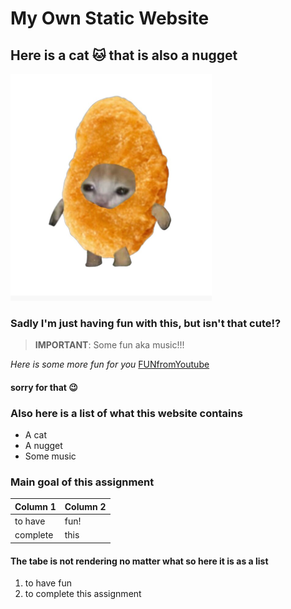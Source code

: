 # My Own Static Website

## Here is a cat 🐱 that is also a nugget
![nuggie](https://github.com/kiaaww/markdown_site/raw/main/nuggie.PNG)
### Sadly I'm just **having fun** with this, but isn't that cute!?
<!-- Saying no is not allowed -->
> **IMPORTANT**:
> Some fun aka music!!!

_Here is some more fun for you_ [FUNfromYoutube](https://youtu.be/dQw4w9WgXcQ?si=2SwcO0d_BGAMZxS6)

#### sorry for that 😉
<!-- No I really am not -->
### Also here is a list of what this website contains
- A cat
- A nugget
- Some music

### Main goal of this assignment

| Column 1 | Column 2 |
|----------|----------|
| to have  | fun!     |
| complete | this     |

#### The tabe is not rendering no matter what so here it is as a list

1. to have fun
2. to complete this assignment
